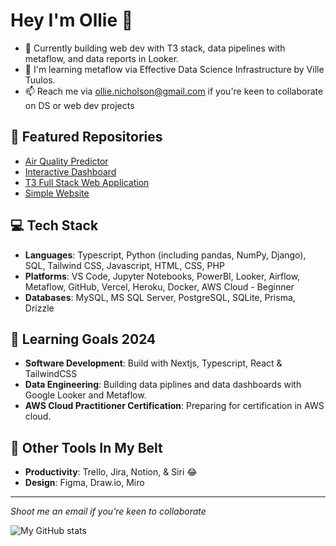 # Hey I'm Ollie 👋

- 🔭 Currently building web dev with T3 stack, data pipelines with metaflow, and data reports in Looker.
- 🌱 I'm learning metaflow via Effective Data Science Infrastructure by Ville Tuulos. 
- 📫 Reach me via ollie.nicholson@gmail.com if you're keen to collaborate on DS or web dev projects

## 🚀 Featured Repositories 
- [Air Quality Predictor](https://github.com/ollienicholson/air_quality_prediction.git)
- [Interactive Dashboard](https://github.com/ollienicholson/nextjs-dashie.git)
- [T3 Full Stack Web Application](https://github.com/ollienicholson/partnerswell-dev.git)
- [Simple Website](https://github.com/ollienicholson/website1.0.git)

## 💻 Tech Stack
- **Languages**: Typescript, Python (including pandas, NumPy, Django), SQL, Tailwind CSS, Javascript, HTML, CSS, PHP
- **Platforms**: VS Code, Jupyter Notebooks, PowerBI, Looker, Airflow, Metaflow, GitHub, Vercel, Heroku, Docker, AWS Cloud - Beginner
- **Databases**: MySQL, MS SQL Server, PostgreSQL, SQLite, Prisma, Drizzle

## 🌱 Learning Goals 2024
- **Software Development**: Build with Nextjs, Typescript, React & TailwindCSS
- **Data Engineering**: Building data piplines and data dashboards with Google Looker and Metaflow.
- **AWS Cloud Practitioner Certification**: Preparing for certification in AWS cloud.

## 🔧 Other Tools In My Belt
- **Productivity**: Trello, Jira, Notion, & Siri 😂
- **Design**: Figma, Draw.io, Miro

---

*Shoot me an email if you're keen to collaborate*

![My GitHub stats](https://github-readme-stats.vercel.app/api?username=ollienicholson&show_icons=true&theme=transparent&title_color=0096ff)
